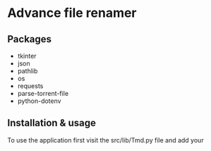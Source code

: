 # Advance file renamer

## Packages
- tkinter
- json
- pathlib
- os
- requests
- parse-torrent-file
- python-dotenv

## Installation & usage

To use the application first visit the src/lib/Tmd.py file and add your